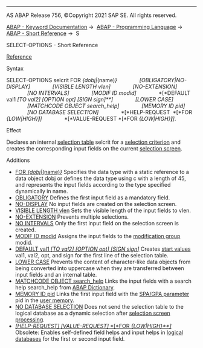   

* * *

AS ABAP Release 756, ©Copyright 2021 SAP SE. All rights reserved.

[ABAP - Keyword Documentation](https://help.sap.com/doc/abapdocu_756_index_htm/7.56/en-US/abenabap.htm) →  [ABAP - Programming Language](https://help.sap.com/doc/abapdocu_756_index_htm/7.56/en-US/abenabap_reference.htm) →  [ABAP - Short Reference](https://help.sap.com/doc/abapdocu_756_index_htm/7.56/en-US/abenabap_shortref.htm) →  S

SELECT-OPTIONS - Short Reference

[Reference](https://help.sap.com/doc/abapdocu_756_index_htm/7.56/en-US/abapselect-options.htm)

Syntax

SELECT-OPTIONS selcrit FOR *{*dobj*|*(name)*}*
              *\[*OBLIGATORY*|*NO-DISPLAY*\]*
              *\[*VISIBLE LENGTH vlen*\]*
              *\[*NO-EXTENSION*\]*
              *\[*NO INTERVALS*\]*
              *\[*MODIF ID modid*\]*
              *\[*DEFAULT val1 *\[*TO val2*\]* *\[*OPTION opt*\]* *\[*SIGN sign*\]**\]*
              *\[*LOWER CASE*\]*
              *\[*MATCHCODE OBJECT search\_help*\]*
              *\[*MEMORY ID pid*\]*
              *\[*NO DATABASE SELECTION*\]*
              *\[*HELP-REQUEST  *\[*FOR *{*LOW*|*HIGH*}**\]**\]*
              *\[*VALUE-REQUEST *\[*FOR *{*LOW*|*HIGH*}**\]**\]*.

Effect

Declares an internal [selection table](https://help.sap.com/doc/abapdocu_756_index_htm/7.56/en-US/abenselection_table_glosry.htm "Glossary Entry") selcrit for a [selection criterion](https://help.sap.com/doc/abapdocu_756_index_htm/7.56/en-US/abenselection_criterion_glosry.htm "Glossary Entry") and creates the corresponding input fields on the current [selection screen](https://help.sap.com/doc/abapdocu_756_index_htm/7.56/en-US/abenselection_screen_glosry.htm "Glossary Entry").

Additions

-   [FOR *{*dobj*|*(name)*}*](https://help.sap.com/doc/abapdocu_756_index_htm/7.56/en-US/abapselect-options_for.htm)
    Specifies the data type with a static reference to a data object dobj or defines the data type using c with a length of 45, and represents the input fields according to the type specified dynamically in name.
-   [OBLIGATORY](https://help.sap.com/doc/abapdocu_756_index_htm/7.56/en-US/abapselect-options_screen.htm)
    Defines the first input field as a mandatory field.
-   [NO-DISPLAY](https://help.sap.com/doc/abapdocu_756_index_htm/7.56/en-US/abapselect-options_screen.htm)
    No input fields are created on the selection screen.
-   [VISIBLE LENGTH vlen](https://help.sap.com/doc/abapdocu_756_index_htm/7.56/en-US/abapselect-options_screen.htm)
    Sets the visible length of the input fields to vlen.
-   [NO-EXTENSION](https://help.sap.com/doc/abapdocu_756_index_htm/7.56/en-US/abapselect-options_screen.htm)
    Prevents multiple selections.
-   [NO INTERVALS](https://help.sap.com/doc/abapdocu_756_index_htm/7.56/en-US/abapselect-options_screen.htm)
    Only the first input field on the selection screen is created.
-   [MODIF ID modid](https://help.sap.com/doc/abapdocu_756_index_htm/7.56/en-US/abapselection-screen_modif_id.htm)
    Assigns the input fields to the [modification group](https://help.sap.com/doc/abapdocu_756_index_htm/7.56/en-US/abenmodification_group_glosry.htm "Glossary Entry") modid.
-   [DEFAULT val1 *\[*TO val2*\]* *\[*OPTION opt*\]* *\[*SIGN sign*\]*](https://help.sap.com/doc/abapdocu_756_index_htm/7.56/en-US/abapselect-options_value.htm)
    Creates [start values](https://help.sap.com/doc/abapdocu_756_index_htm/7.56/en-US/abenstart_value_glosry.htm "Glossary Entry") val1, val2, opt, and sign for the first line of the selection table.
-   [LOWER CASE](https://help.sap.com/doc/abapdocu_756_index_htm/7.56/en-US/abapselect-options_value.htm)
    Prevents the content of character-like data objects from being converted into uppercase when they are transferred between input fields and an internal table.
-   [MATCHCODE OBJECT search\_help](https://help.sap.com/doc/abapdocu_756_index_htm/7.56/en-US/abapselect-options_value.htm)
    Links the input fields with a search help search\_help from [ABAP Dictionary](https://help.sap.com/doc/abapdocu_756_index_htm/7.56/en-US/abenabap_dictionary_glosry.htm "Glossary Entry").
-   [MEMORY ID pid](https://help.sap.com/doc/abapdocu_756_index_htm/7.56/en-US/abapselect-options_value.htm)
    Links the first input field with the [SPA/GPA parameter](https://help.sap.com/doc/abapdocu_756_index_htm/7.56/en-US/abenspa_gpa_parameter_glosry.htm "Glossary Entry") pid in the [user memory](https://help.sap.com/doc/abapdocu_756_index_htm/7.56/en-US/abenuser_memory_glosry.htm "Glossary Entry").
-   [NO DATABASE SELECTION](https://help.sap.com/doc/abapdocu_756_index_htm/7.56/en-US/abapselect-options_no_db_sel.htm)
    Does not send the selection table to the logical database as a dynamic selection after [selection screen processing](https://help.sap.com/doc/abapdocu_756_index_htm/7.56/en-US/abenselscreen_processing_glosry.htm "Glossary Entry").
-   [*\[*HELP-REQUEST*\]* *\[*VALUE-REQUEST*\]* *\[*FOR *{*LOW*|*HIGH*}**\]*](https://help.sap.com/doc/abapdocu_756_index_htm/7.56/en-US/abapselect-options_ldb.htm)
    Obsolete: Enables self-defined field helps and input helps in [logical databases](https://help.sap.com/doc/abapdocu_756_index_htm/7.56/en-US/abenlogical_data_base_glosry.htm "Glossary Entry") for the first or second input field.